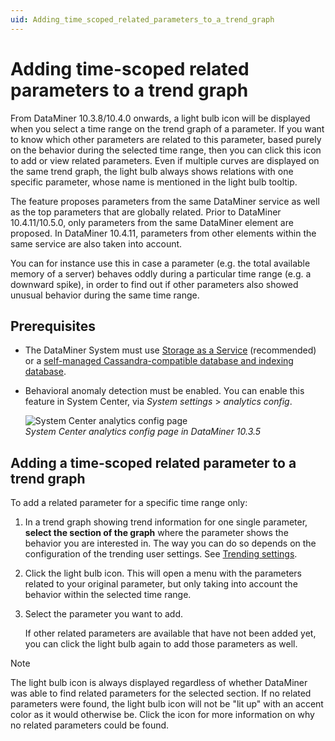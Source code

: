 ```yaml
---
uid: Adding_time_scoped_related_parameters_to_a_trend_graph
---
```


# Adding time-scoped related parameters to a trend graph

From DataMiner 10.3.8/10.4.0 onwards<!--RN 36434 -->, a light bulb icon will be displayed when you select a time range on the trend graph of a parameter. If you want to know which other parameters are related to this parameter, based purely on the behavior during the selected time range, then you can click this icon to add or view related parameters. Even if multiple curves are displayed on the same trend graph, the light bulb always shows relations with one specific parameter, whose name is mentioned in the light bulb tooltip.

The feature proposes parameters from the same DataMiner service as well as the top parameters that are globally related. Prior to DataMiner 10.4.11/10.5.0<!-- RN 40904 -->, only parameters from the same DataMiner element are proposed. In DataMiner 10.4.11, parameters from other elements within the same service are also taken into account.

You can for instance use this in case a parameter (e.g. the total available memory of a server) behaves oddly during a particular time range (e.g. a downward spike), in order to find out if other parameters also showed unusual behavior during the same time range.

## Prerequisites

- The DataMiner System must use [Storage as a Service](xref:STaaS) (recommended) or a [self-managed Cassandra-compatible database and indexing database](xref:Supported_system_data_storage_architectures).

- Behavioral anomaly detection must be enabled. You can enable this feature in System Center, via *System settings* > *analytics config*.

  ![System Center analytics config page](~/user-guide/images/Analytics_anomaly_detection.jpg)<br>
  *System Center analytics config page in DataMiner 10.3.5*

## Adding a time-scoped related parameter to a trend graph

To add a related parameter for a specific time range only:

1. In a trend graph showing trend information for one single parameter, **select the section of the graph** where the parameter shows the behavior you are interested in. The way you can do so depends on the configuration of the trending user settings. See [Trending settings](xref:User_settings#trending-settings).

1. Click the light bulb icon. This will open a menu with the parameters related to your original parameter, but only taking into account the behavior within the selected time range.

1. Select the parameter you want to add.

   If other related parameters are available that have not been added yet, you can click the light bulb again to add those parameters as well.

> [!NOTE]
> The light bulb icon is always displayed regardless of whether DataMiner was able to find related parameters for the selected section. If no related parameters were found, the light bulb icon will not be "lit up" with an accent color as it would otherwise be. Click the icon for more information on why no related parameters could be found.
